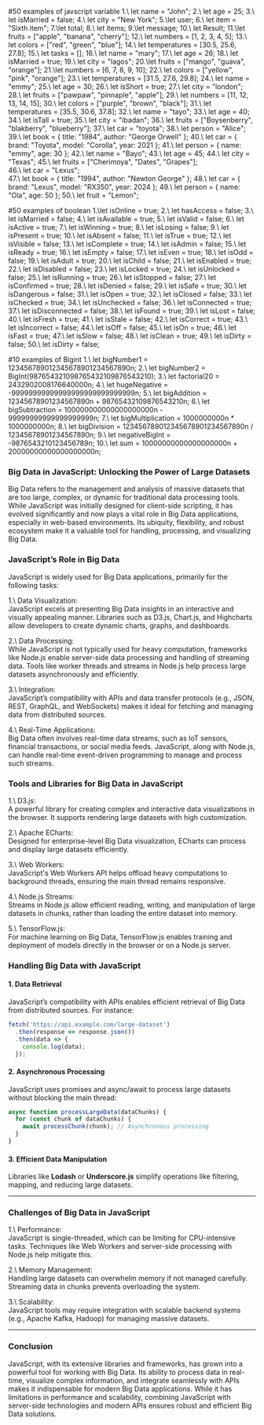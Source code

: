  #50 examples of javscript variable
1.\ let name = "John";
2.\ let age = 25;
3.\ let isMarried = false;
4.\ let city = "New York";
5.\let user;
6.\ let item = "Sixth item"; 
7.\let total; 
8.\ let items;
9.\let message; 
10.\ let Result;
11.\let fruits = ["apple", "banana", "cherry"];
12.\ let numbers = [1, 2, 3, 4, 5];
13.\ let colors = ["red", "green", "blue"];
14.\ let temperatures = [30.5, 25.6, 27.8];
15.\ let tasks = [];
16.\ let name = "mary";
17.\ let age = 26;
18.\ let isMarried = true; 
19.\ let city = "lagos"; 
20.\let fruits = ["mango", "guava", "orange"];
21.\let numbers = [6, 7, 8, 9, 10]; 
22.\ let colors = ["yellow", "pink", "orange"]; 
23.\ let temperatures = [31.5, 27.6, 29.8]; 
24.\ let name = "emmy"; 
25.\ let age = 30; 
26.\ let isShort = true; 
27.\ let city = "london"; 
28.\ let fruits = ["pawpaw", "pinnaple", "apple"]; 
29.\ let numbers = [11, 12, 13, 14, 15]; 
30.\ let colors = ["purple", "brown", "black"]; 
31.\ let temperatures = [35.5, 30.6, 37.8]; 
32.\ let name = "tayo"; 
33.\ let age = 40; 
34.\ let isTall = true; 
35.\ let city = "ibadan"; 
36.\ let fruits = ["Boysenberry", "blakberry", "blueberry"]; 
37.\ let car = "toyota"; 
38.\ let person = "Alice"; 
39.\ let book = { title: "1984", author: "George Orwell" };
40.\ let car = { brand: "Toyota", model: "Corolla", year: 2021 };
41.\ let person = { name: "emmy", age: 30 };
42.\ let name = "Bayo"; 
43.\ let age = 45; 
44.\ let city = "Texas"; 
45.\ let fruits = ["Cherimoya", "Dates", "Grapes"];  
46.\ let car = "Lexus";  
47.\ let book = { title: "1994", author: "Newton George" }; 
48.\ let car = { brand: "Lexus", model: "RX350", year: 2024 }; 
49.\ let person = { name: "Ola", age: 50 }; 
50.\ let fruit = "Lemon";

#50 examples of boolean
1.\let isOnline = true;
2.\ let hasAccess = false;
3.\ let isMarried = false;
4.\ let isAvailable = true;
5.\ let isValid = false;
6.\ let isActive = true; 
7.\ let isWinning = true;
8.\ let isLosing = false;
9.\ let isPresent = true;
10.\ let isAbsent = false;
11.\ let isTrue = true;
12.\ let isVisible = false;
13.\ let isComplete = true;
14.\ let isAdmin = false;
15.\ let isReady = true;
16.\ let isEmpty = false;
17.\ let isEven = true;
18.\ let isOdd = false;
19.\ let isAdult = true;
20.\ let isChild = false;
21.\ let isEnabled = true;
22.\ let isDisabled = false;
23.\ let isLocked = true;
24.\ let isUnlocked = false;
25.\ let isRunning = true; 
26.\ let isStopped = false;
27.\ let isConfirmed = true;
28.\ let isDenied = false;
29.\ let isSafe = true;
30.\ let isDangerous = false;
31.\ let isOpen = true;
32.\ let isClosed = false;
33.\ let isChecked = true;
34.\ let isUnchecked = false;
36.\ let isConnected = true;
37.\ let isDisconnected = false;
38.\ let isFound = true;
39.\ let isLost = false;
40.\ let isFresh = true;
41.\ let isStale = false;
42.\ let isCorrect = true;
43.\ let isIncorrect = false; 
44.\ let isOff = false;
45.\ let isOn = true;
46.\ let isFast = true;
47.\ let isSlow = false;
48.\  let isClean = true;
49.\ let isDirty = false;
50.\ let isDirty = false;

#10 examples of Bigint
1.\ let bigNumber1 = 123456789012345678901234567890n;
2.\ let bigNumber2 = BigInt(987654321098765432109876543210);
3.\ let factorial20 = 2432902008176640000n;
4.\ let hugeNegative = -99999999999999999999999999999n;
5.\ let bigAddition = 12345678901234567890n + 98765432109876543210n;
6.\ let bigSubtraction = 100000000000000000000n - 99999999999999999999n;
7.\ let bigMultiplication = 1000000000n * 1000000000n;
8.\ let bigDivision = 123456789012345678901234567890n / 12345678901234567890n;
9.\ let negativeBigInt = -9876543210123456789n;
10.\ let sum = 10000000000000000000n + 20000000000000000000n;

### Big Data in JavaScript: Unlocking the Power of Large Datasets

Big Data refers to the management and analysis of massive datasets that are too large, complex, or dynamic for traditional data processing tools. While JavaScript was initially designed for client-side scripting, it has evolved significantly and now plays a vital role in Big Data applications, especially in web-based environments. Its ubiquity, flexibility, and robust ecosystem make it a valuable tool for handling, processing, and visualizing Big Data.

### JavaScript’s Role in Big Data

JavaScript is widely used for Big Data applications, primarily for the following tasks:

1.\ Data Visualization:  
   JavaScript excels at presenting Big Data insights in an interactive and visually appealing manner. Libraries such as D3.js, Chart.js, and Highcharts allow developers to create dynamic charts, graphs, and dashboards.

2.\ Data Processing:  
   While JavaScript is not typically used for heavy computation, frameworks like Node.js enable server-side data processing and handling of streaming data. Tools like worker threads and streams in Node.js help process large datasets asynchronously and efficiently.

3.\ Integration:  
   JavaScript’s compatibility with APIs and data transfer protocols (e.g., JSON, REST, GraphQL, and WebSockets) makes it ideal for fetching and managing data from distributed sources.

4.\ Real-Time Applications:  
   Big Data often involves real-time data streams, such as IoT sensors, financial transactions, or social media feeds. JavaScript, along with Node.js, can handle real-time event-driven programming to manage and process such streams.


### Tools and Libraries for Big Data in JavaScript

1.\ D3.js:  
   A powerful library for creating complex and interactive data visualizations in the browser. It supports rendering large datasets with high customization.

2.\ Apache ECharts:  
   Designed for enterprise-level Big Data visualization, ECharts can process and display large datasets efficiently.

3.\ Web Workers:  
   JavaScript's Web Workers API helps offload heavy computations to background threads, ensuring the main thread remains responsive.

4.\ Node.js Streams:  
   Streams in Node.js allow efficient reading, writing, and manipulation of large datasets in chunks, rather than loading the entire dataset into memory.

5.\ TensorFlow.js:  
   For machine learning on Big Data, TensorFlow.js enables training and deployment of models directly in the browser or on a Node.js server.



### Handling Big Data with JavaScript

#### 1. Data Retrieval
JavaScript’s compatibility with APIs enables efficient retrieval of Big Data from distributed sources. For instance:
```javascript
fetch('https://api.example.com/large-dataset')
  .then(response => response.json())
  .then(data => {
    console.log(data);
  });
```

#### 2. Asynchronous Processing
JavaScript uses promises and async/await to process large datasets without blocking the main thread:
```javascript
async function processLargeData(dataChunks) {
  for (const chunk of dataChunks) {
    await processChunk(chunk); // Asynchronous processing
  }
}
```

#### 3. Efficient Data Manipulation
Libraries like **Lodash** or **Underscore.js** simplify operations like filtering, mapping, and reducing large datasets.

---

### Challenges of Big Data in JavaScript

1.\ Performance:  
   JavaScript is single-threaded, which can be limiting for CPU-intensive tasks. Techniques like Web Workers and server-side processing with Node.js help mitigate this.

2.\ Memory Management:  
   Handling large datasets can overwhelm memory if not managed carefully. Streaming data in chunks prevents overloading the system.

3.\ Scalability:  
   JavaScript tools may require integration with scalable backend systems (e.g., Apache Kafka, Hadoop) for managing massive datasets.

---

### Conclusion

JavaScript, with its extensive libraries and frameworks, has grown into a powerful tool for working with Big Data. Its ability to process data in real-time, visualize complex information, and integrate seamlessly with APIs makes it indispensable for modern Big Data applications. While it has limitations in performance and scalability, combining JavaScript with server-side technologies and modern APIs ensures robust and efficient Big Data solutions.



